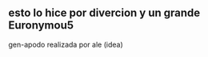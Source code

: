 esto lo hice por divercion y un grande Euronymou5
--------------------------------------------------
gen-apodo realizada por ale (idea)
